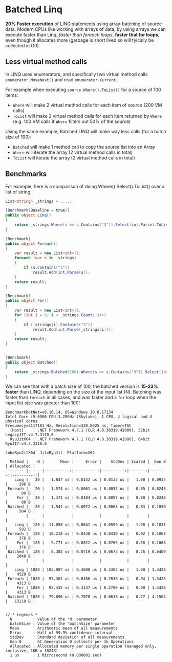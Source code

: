 ﻿# Batched Linq

**20% Faster execution** of LINQ statements using array-batching of source data.
Modern CPUs like working with arrays of data, by using arrays we can execute 
faster than Linq, *faster than foreach loops*, **faster that for loops**, even though it allocates more 
(garbage is short lived so will tyically be collected in G0).

## Less virtual method calls

In LINQ uses enumerators, and specifically two virtual method calls `enumerator.MoveNext()` and read `enumerator.Current`.

For example when executing `source.Where().ToList()` for a source of 100 items:
* `Where` will make 2 virtual method calls for each item of source (200 VM calls)
* `ToList` will make 2 virtual method calls for each item returned by `Where` (e.g. 100 VM calls if `Where` filters out 50% of the source)

Using the same example, Batched LINQ will make way less calls (for a batch size of 100):
* `Batched` will make 1 method call to copy the source list into an Array
* `Where` will iterate the array (2 virtual method calls in total)
* `ToList` will iterate the array (2 virtual method calls in total)

## Benchmarks

For example, here is a comparison of doing Where().Select().ToList() over a list of string:

```csharp
List<string> _strings = ....;

[Benchmark(Baseline = true)]
public object Linq()
{
    return _strings.Where(s => s.Contains("3")).Select(int.Parse).ToList();
}

[Benchmark]
public object Foreach()
{
    var result = new List<int>();
    foreach (var s in _strings)
    {
        if (s.Contains("3"))
            result.Add(int.Parse(s));
    }
    return result;
}

[Benchmark]
public object For()
{
    var result = new List<int>();
    for (int i = 0; i < _strings.Count; i++)
    {
        if (_strings[i].Contains("3"))
            result.Add(int.Parse(_strings[i]));
    }
    return result;
}


[Benchmark]
public object Batched()
{
    return _strings.Batched(100).Where(s => s.Contains("3")).Select(int.Parse).ToList();
}

```

We can see that with a batch size of 100, the batched version is **15-23% faster** than LINQ, 
depending on the size of the input list (N).
Batching was faster than `foreach` in all cases, and was faster and a `for` loop when the input list size was greater than 100!
```
BenchmarkDotNet=v0.10.14, OS=Windows 10.0.17134
Intel Core i5-6500 CPU 3.20GHz (Skylake), 1 CPU, 4 logical and 4 physical cores
Frequency=3117183 Hz, Resolution=320.8025 ns, Timer=TSC
  [Host]    : .NET Framework 4.7.1 (CLR 4.0.30319.42000), 32bit LegacyJIT-v4.7.3110.0
  RyuJitX64 : .NET Framework 4.7.1 (CLR 4.0.30319.42000), 64bit RyuJIT-v4.7.3110.0

Job=RyuJitX64  Jit=RyuJit  Platform=X64

  Method |    N |       Mean |     Error |    StdDev | Scaled |  Gen 0 | Allocated |
-------- |----- |-----------:|----------:|----------:|-------:|-------:|----------:|
    Linq |   20 |   1.847 us | 0.0142 us | 0.0133 us |   1.00 | 0.0935 |     296 B |
 Foreach |   20 |   1.574 us | 0.0061 us | 0.0057 us |   0.85 | 0.0248 |      80 B |
     For |   20 |   1.471 us | 0.0104 us | 0.0097 us |   0.80 | 0.0248 |      80 B |
 Batched |   20 |   1.541 us | 0.0072 us | 0.0068 us |   0.83 | 0.1850 |     584 B |
         |      |            |           |           |        |        |           |
    Linq |  120 |  11.058 us | 0.0641 us | 0.0599 us |   1.00 | 0.1831 |     592 B |
 Foreach |  120 |  10.218 us | 0.0438 us | 0.0410 us |   0.92 | 0.1068 |     376 B |
     For |  120 |   9.771 us | 0.0822 us | 0.0769 us |   0.88 | 0.1068 |     376 B |
 Batched |  120 |   8.382 us | 0.0719 us | 0.0673 us |   0.76 | 0.6409 |    2048 B |
         |      |            |           |           |        |        |           |
    Linq | 1020 | 103.987 us | 0.4600 us | 0.4303 us |   1.00 | 1.3428 |    4529 B |
 Foreach | 1020 |  97.301 us | 0.8166 us | 0.7638 us |   0.94 | 1.3428 |    4313 B |
     For | 1020 |  93.435 us | 0.3137 us | 0.2780 us |   0.90 | 1.3428 |    4313 B |
 Batched | 1020 |  79.896 us | 0.7070 us | 0.6613 us |   0.77 | 4.1504 |   13210 B |


// * Legends *
  N         : Value of the 'N' parameter
  batchSize : Value of the 'batchSize' parameter
  Mean      : Arithmetic mean of all measurements
  Error     : Half of 99.9% confidence interval
  StdDev    : Standard deviation of all measurements
  Gen 0     : GC Generation 0 collects per 1k Operations
  Allocated : Allocated memory per single operation (managed only, inclusive, 1KB = 1024B)
  1 us      : 1 Microsecond (0.000001 sec)
  ```